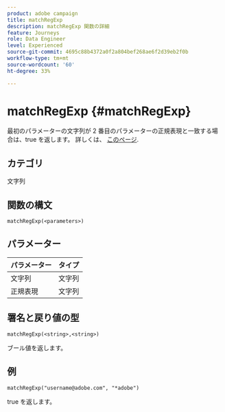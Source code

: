 ```yaml
---
product: adobe campaign
title: matchRegExp
description: matchRegExp 関数の詳細
feature: Journeys
role: Data Engineer
level: Experienced
source-git-commit: 4695c88b4372a0f2a804bef268ae6f2d39eb2f0b
workflow-type: tm+mt
source-wordcount: '60'
ht-degree: 33%

---
```


# matchRegExp {#matchRegExp}

最初のパラメーターの文字列が 2 番目のパラメーターの正規表現と一致する場合は、true を返します。 詳しくは、 [このページ](https://docs.oracle.com/javase/7/docs/api/java/util/regex/Pattern.html).

## カテゴリ

文字列

## 関数の構文

`matchRegExp(<parameters>)`

## パラメーター

| パラメーター | タイプ |
|--- |--- |
| 文字列 | 文字列 |
| 正規表現 | 文字列 |

## 署名と戻り値の型

`matchRegExp(<string>,<string>)`

ブール値を返します。

## 例

`matchRegExp("username@adobe.com", "*adobe")`

true を返します。
